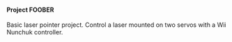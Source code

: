 #### Project FOOBER

Basic laser pointer project.  Control a laser mounted on two servos with a Wii Nunchuk controller.

